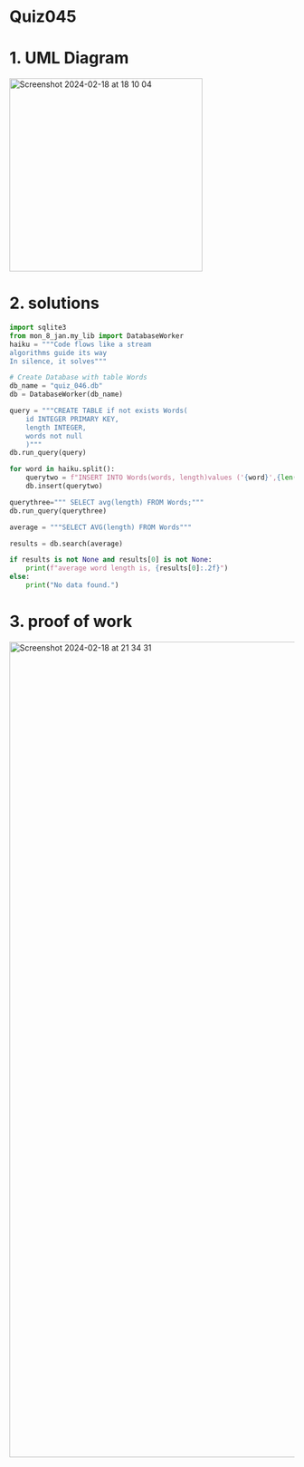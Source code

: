 # Quiz045



# 1. UML Diagram

<img width="341" alt="Screenshot 2024-02-18 at 18 10 04" src="https://github.com/Rokyyz/Unit3/assets/134658259/3acd3cbb-e48b-4787-b5b5-d4f27c0fe1c8">


# 2. solutions

```.py
import sqlite3
from mon_8_jan.my_lib import DatabaseWorker
haiku = """Code flows like a stream
algorithms guide its way
In silence, it solves"""

# Create Database with table Words
db_name = "quiz_046.db"
db = DatabaseWorker(db_name)

query = """CREATE TABLE if not exists Words(
    id INTEGER PRIMARY KEY,
    length INTEGER,
    words not null
    )"""
db.run_query(query)

for word in haiku.split():
    querytwo = f"INSERT INTO Words(words, length)values ('{word}',{len(word)}) "
    db.insert(querytwo)

querythree=""" SELECT avg(length) FROM Words;"""
db.run_query(querythree)

average = """SELECT AVG(length) FROM Words"""

results = db.search(average)

if results is not None and results[0] is not None:
    print(f"average word length is, {results[0]:.2f}")
else:
    print("No data found.")                                                                                                                                                                                    
```


# 3. proof of work

<img width="1440" alt="Screenshot 2024-02-18 at 21 34 31" src="https://github.com/Rokyyz/Unit3/assets/134658259/e9923c74-6885-4929-9a32-42a681c8d2aa">

